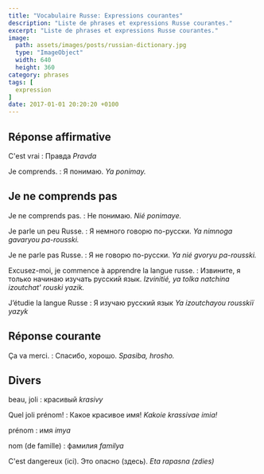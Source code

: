 ```yaml
---
title: "Vocabulaire Russe: Expressions courantes"
description: "Liste de phrases et expressions Russe courantes."
excerpt: "Liste de phrases et expressions Russe courantes."
image:
  path: assets/images/posts/russian-dictionary.jpg
  type: "ImageObject"
  width: 640
  height: 360
category: phrases
tags: [
  expression
]
date: 2017-01-01 20:20:20 +0100
---
```


## Réponse affirmative

C'est vrai
: Правда
*Pravda*

Je comprends.
: Я понимаю.
*Ya ponimay.*


## Je ne comprends pas

Je ne comprends pas.
: Не понимаю.
*Nié ponimaye.*

Je parle un peu Russe.
: Я немного говорю по-русски.
*Ya nimnoga gavaryou pa-rousski.*

Je ne parle pas Russe.
: Я не говорю по-русски.
*Ya nié gvoryu pa-rousski.*

Excusez-moi, je commence à apprendre la langue russe.
: Извините, я только начинаю изучать русский язык.
*Izvinitié, ya tolka natchina izoutchat' rouski yazik.*

J’étudie la langue Russe
: Я изучаю русский язык
*Ya izoutchayou rousskiï yazyk*


## Réponse courante

Ça va merci.
: Спасибо, хорошо.
*Spasiba, hrosho.*



## Divers

beau, joli
: красивый
*krasivy*

Quel joli prénom!
: Какое красивое имя!
*Kakoie krassivae imia!*

prénom
: имя
*imya*

nom (de famille)
: фамилия
*familya*

C'est dangereux (ici).
Это опасно (здесь).
*Eta rapasna (zdies)*
